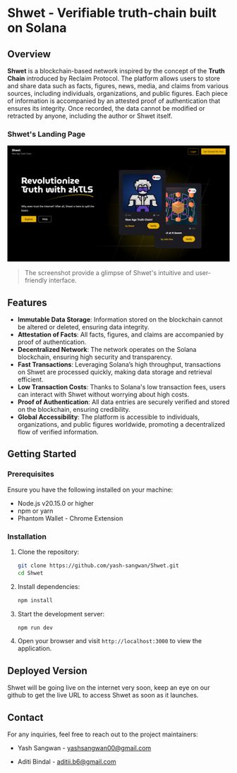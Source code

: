 # Shwet - Verifiable truth-chain built on Solana

## Overview

**Shwet** is a blockchain-based network inspired by the concept of the **Truth Chain** introduced by Reclaim Protocol. The platform allows users to store and share data such as facts, figures, news, media, and claims from various sources, including individuals, organizations, and public figures. Each piece of information is accompanied by an attested proof of authentication that ensures its integrity. Once recorded, the data cannot be modified or retracted by anyone, including the author or Shwet itself.

### Shwet's Landing Page
![Landing Page Screenshot 1](/frontend/src/assets/readme1.png)


> The screenshot provide a glimpse of Shwet's intuitive and user-friendly interface.


## Features

- **Immutable Data Storage**: Information stored on the blockchain cannot be altered or deleted, ensuring data integrity.
- **Attestation of Facts**: All facts, figures, and claims are accompanied by proof of authentication.
- **Decentralized Network**: The network operates on the Solana blockchain, ensuring high security and transparency.
- **Fast Transactions**: Leveraging Solana’s high throughput, transactions on Shwet are processed quickly, making data storage and retrieval efficient.
- **Low Transaction Costs**: Thanks to Solana's low transaction fees, users can interact with Shwet without worrying about high costs.
- **Proof of Authentication**: All data entries are securely verified and stored on the blockchain, ensuring credibility.
- **Global Accessibility**: The platform is accessible to individuals, organizations, and public figures worldwide, promoting a decentralized flow of verified information.

## Getting Started

### Prerequisites

Ensure you have the following installed on your machine:

- Node.js v20.15.0 or higher
- npm or yarn
- Phantom Wallet - Chrome Extension

### Installation

1. Clone the repository:
   ```bash
   git clone https://github.com/yash-sangwan/Shwet.git
   cd Shwet
   ```

2. Install dependencies:
   ```bash
   npm install
   ```

3. Start the development server:
   ```bash
   npm run dev
   ```

4. Open your browser and visit `http://localhost:3000` to view the application.

## Deployed Version
Shwet will be going live on the internet very soon, keep an eye on our github to get the live URL to access Shwet as soon as it launches.

## Contact

For any inquiries, feel free to reach out to the project maintainers:

- Yash Sangwan - yashsangwan00@gmail.com

- Aditi Bindal - aditii.b6@gmail.com
